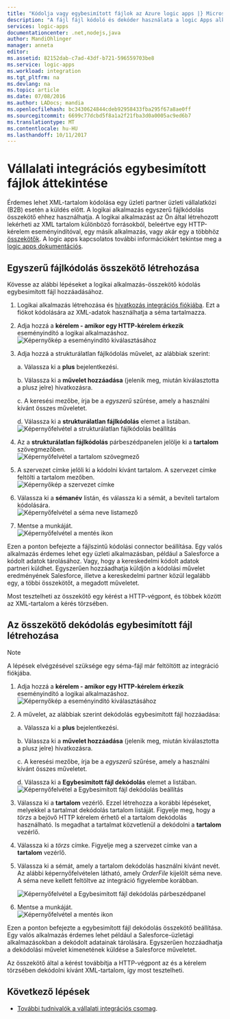 ```yaml
---
title: "Kódolja vagy egybesimított fájlok az Azure logic apps |} Microsoft Docs"
description: "A fájl fájl kódoló és dekóder használata a logic Apps alkalmazásokat a vállalati integrációs csomag"
services: logic-apps
documentationcenter: .net,nodejs,java
author: MandiOhlinger
manager: anneta
editor: 
ms.assetid: 82152dab-c7ad-43df-b721-596559703be8
ms.service: logic-apps
ms.workload: integration
ms.tgt_pltfrm: na
ms.devlang: na
ms.topic: article
ms.date: 07/08/2016
ms.author: LADocs; mandia
ms.openlocfilehash: bc3430624844cdeb92958433fba295f67a8ae0ff
ms.sourcegitcommit: 6699c77dcbd5f8a1a2f21fba3d0a0005ac9ed6b7
ms.translationtype: MT
ms.contentlocale: hu-HU
ms.lasthandoff: 10/11/2017
---
```

# <a name="overview-of-enterprise-integration-with-flat-files"></a>Vállalati integrációs egybesimított fájlok áttekintése

Érdemes lehet XML-tartalom kódolása egy üzleti partner üzleti vállalatközi (B2B) esetén a küldés előtt. A logikai alkalmazás egyszerű fájlkódolás összekötő ehhez használhatja. A logikai alkalmazást az Ön által létrehozott lekérheti az XML tartalom különböző forrásokból, beleértve egy HTTP-kérelem eseményindítóval, egy másik alkalmazás, vagy akár egy a többhöz [összekötők](../connectors/apis-list.md). A logic apps kapcsolatos további információkért tekintse meg a [logic apps dokumentációs](logic-apps-what-are-logic-apps.md "további információk a Logic apps").  

## <a name="create-the-flat-file-encoding-connector"></a>Egyszerű fájlkódolás összekötő létrehozása
Kövesse az alábbi lépéseket a logikai alkalmazás-összekötő kódolás egybesimított fájl hozzáadásához.

1. Logikai alkalmazás létrehozása és [hivatkozás integrációs fiókjába](logic-apps-enterprise-integration-accounts.md "integrációs fiók csatolása logikai alkalmazás további"). Ezt a fiókot kódolására az XML-adatok használhatja a séma tartalmazza.  
2. Adja hozzá a **kérelem - amikor egy HTTP-kérelem érkezik** eseményindító a logikai alkalmazáshoz.  
   ![Képernyőkép a eseményindító kiválasztásához](./media/logic-apps-enterprise-integration-b2b/flatfile-1.png)    
3. Adja hozzá a strukturálatlan fájlkódolás művelet, az alábbiak szerint:
   
    a. Válassza ki a **plus** bejelentkezési.
   
    b. Válassza ki a **művelet hozzáadása** (jelenik meg, miután kiválasztotta a plusz jelre) hivatkozásra.
   
    c. A keresési mezőbe, írja be a *egyszerű* szűrése, amely a használni kívánt összes műveletet.
   
    d. Válassza ki a **strukturálatlan fájlkódolás** elemet a listában.   
   ![Képernyőfelvétel a strukturálatlan fájlkódolás beállítás](media/logic-apps-enterprise-integration-flatfile/flatfile-2.png)   
4. Az a **strukturálatlan fájlkódolás** párbeszédpanelen jelölje ki a **tartalom** szövegmezőben.  
   ![Képernyőfelvétel a tartalom szövegmező](media/logic-apps-enterprise-integration-flatfile/flatfile-3.png)  
5. A szervezet címke jelöli ki a kódolni kívánt tartalom. A szervezet címke feltölti a tartalom mezőben.     
   ![Képernyőkép a szervezet címke](media/logic-apps-enterprise-integration-flatfile/flatfile-4.png)  
6. Válassza ki a **sémanév** listán, és válassza ki a sémát, a beviteli tartalom kódolására.    
   ![Képernyőfelvétel a séma neve listamező](media/logic-apps-enterprise-integration-flatfile/flatfile-5.png)  
7. Mentse a munkáját.   
   ![Képernyőfelvétel a mentés ikon](media/logic-apps-enterprise-integration-flatfile/flatfile-6.png)  

Ezen a ponton befejezte a fájlszintű kódolási connector beállítása. Egy valós alkalmazás érdemes lehet egy üzleti alkalmazásban, például a Salesforce a kódolt adatok tárolásához. Vagy, hogy a kereskedelmi kódolt adatok partneri küldhet. Egyszerűen hozzáadhatja küldjön a kódolási művelet eredményének Salesforce, illetve a kereskedelmi partner közül legalább egy, a többi összekötőt, a megadott műveletet.

Most tesztelheti az összekötő egy kérést a HTTP-végpont, és többek között az XML-tartalom a kérés törzsében.  

## <a name="create-the-flat-file-decoding-connector"></a>Az összekötő dekódolás egybesimított fájl létrehozása

> [!NOTE]
> A lépések elvégzésével szüksége egy séma-fájl már feltöltött az integráció fiókjába.

1. Adja hozzá a **kérelem - amikor egy HTTP-kérelem érkezik** eseményindító a logikai alkalmazáshoz.  
   ![Képernyőkép a eseményindító kiválasztásához](./media/logic-apps-enterprise-integration-b2b/flatfile-1.png)    
2. A művelet, az alábbiak szerint dekódolás egybesimított fájl hozzáadása:
   
    a. Válassza ki a **plus** bejelentkezési.
   
    b. Válassza ki a **művelet hozzáadása** (jelenik meg, miután kiválasztotta a plusz jelre) hivatkozásra.
   
    c. A keresési mezőbe, írja be a *egyszerű* szűrése, amely a használni kívánt összes műveletet.
   
    d. Válassza ki a **Egybesimított fájl dekódolás** elemet a listában.   
   ![Képernyőfelvétel a Egybesimított fájl dekódolás beállítás](media/logic-apps-enterprise-integration-flatfile/flatfile-2.png)   
3. Válassza ki a **tartalom** vezérlő. Ezzel létrehozza a korábbi lépéseket, melyekkel a tartalmat dekódolás tartalom listáját. Figyelje meg, hogy a *törzs* a bejövő HTTP kérelem érhető el a tartalom dekódolás használható. Is megadhat a tartalmat közvetlenül a dekódolni a **tartalom** vezérlő.     
4. Válassza ki a *törzs* címke. Figyelje meg a szervezet címke van a **tartalom** vezérlő.
5. Válassza ki a sémát, amely a tartalom dekódolás használni kívánt nevét. Az alábbi képernyőfelvételen látható, amely *OrderFile* kijelölt séma neve. A séma neve kellett feltöltve az integráció figyelembe korábban.
   
   ![Képernyőfelvétel a Egybesimított fájl dekódolás párbeszédpanel](media/logic-apps-enterprise-integration-flatfile/flatfile-decode-1.png)    
6. Mentse a munkáját.  
   ![Képernyőfelvétel a mentés ikon](media/logic-apps-enterprise-integration-flatfile/flatfile-6.png)    

Ezen a ponton befejezte a egybesimított fájl dekódolás összekötő beállítása. Egy valós alkalmazás érdemes lehet például a Salesforce-üzletági alkalmazásokban a dekódolt adatainak tárolására. Egyszerűen hozzáadhatja a dekódolási művelet kimenetének küldése a Salesforce műveletet.

Az összekötő által a kérést továbbítja a HTTP-végpont az és a kérelem törzsében dekódolni kívánt XML-tartalom, így most tesztelheti.  

## <a name="next-steps"></a>Következő lépések
* [További tudnivalók a vállalati integrációs csomag](logic-apps-enterprise-integration-overview.md "további információ a vállalati integrációs csomag").  

